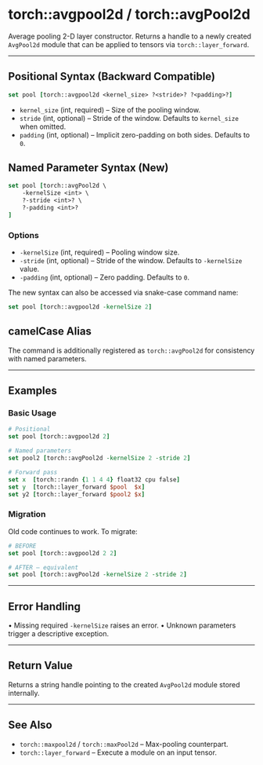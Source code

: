 # torch::avgpool2d / torch::avgPool2d

Average pooling 2-D layer constructor. Returns a handle to a newly created `AvgPool2d` module that can be applied to tensors via `torch::layer_forward`.

---

## Positional Syntax (Backward Compatible)
```tcl
set pool [torch::avgpool2d <kernel_size> ?<stride>? ?<padding>?]
```
* `kernel_size` (int, required) – Size of the pooling window.
* `stride` (int, optional) – Stride of the window. Defaults to `kernel_size` when omitted.
* `padding` (int, optional) – Implicit zero-padding on both sides. Defaults to `0`.

## Named Parameter Syntax (New)
```tcl
set pool [torch::avgPool2d \
    -kernelSize <int> \
    ?-stride <int>? \
    ?-padding <int>?
]
```
### Options
* `-kernelSize` (int, required) – Pooling window size.
* `-stride` (int, optional) – Stride of the window. Defaults to `-kernelSize` value.
* `-padding` (int, optional) – Zero padding. Defaults to `0`.

The new syntax can also be accessed via snake-case command name:
```tcl
set pool [torch::avgpool2d -kernelSize 2]
```

## camelCase Alias
The command is additionally registered as `torch::avgPool2d` for consistency with named parameters.

---

## Examples

### Basic Usage
```tcl
# Positional
set pool [torch::avgpool2d 2]

# Named parameters
set pool2 [torch::avgPool2d -kernelSize 2 -stride 2]

# Forward pass
set x  [torch::randn {1 1 4 4} float32 cpu false]
set y  [torch::layer_forward $pool  $x]
set y2 [torch::layer_forward $pool2 $x]
```

### Migration
Old code continues to work. To migrate:
```tcl
# BEFORE
set pool [torch::avgpool2d 2 2]

# AFTER – equivalent
set pool [torch::avgPool2d -kernelSize 2 -stride 2]
```

---

## Error Handling
• Missing required `-kernelSize` raises an error.
• Unknown parameters trigger a descriptive exception.

---

## Return Value
Returns a string handle pointing to the created `AvgPool2d` module stored internally.

---

## See Also
* `torch::maxpool2d` / `torch::maxPool2d` – Max-pooling counterpart.
* `torch::layer_forward` – Execute a module on an input tensor. 